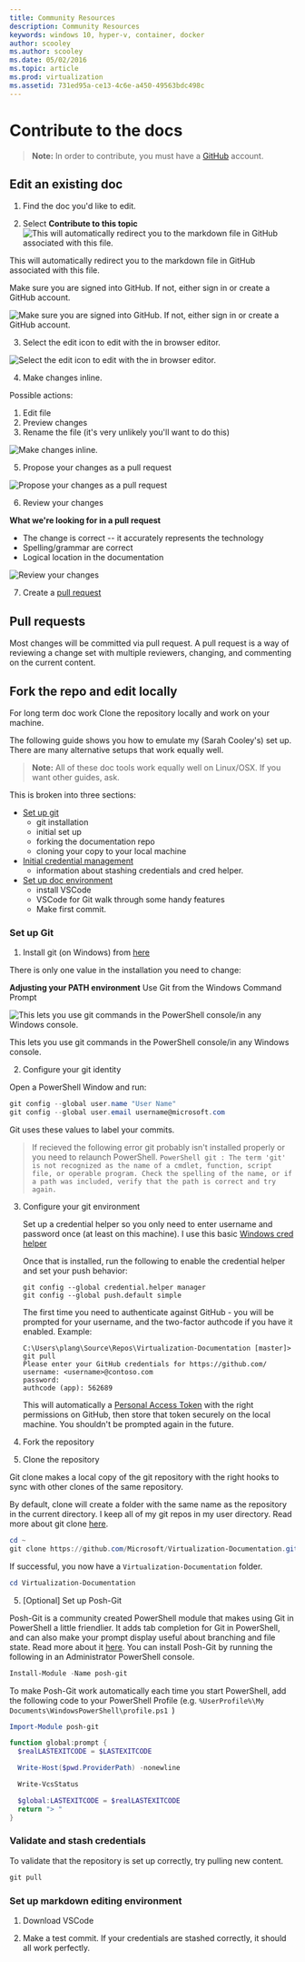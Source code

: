 ```yaml
---
title: Community Resources 
description: Community Resources 
keywords: windows 10, hyper-v, container, docker
author: scooley
ms.author: scooley
ms.date: 05/02/2016
ms.topic: article
ms.prod: virtualization
ms.assetid: 731ed95a-ce13-4c6e-a450-49563bdc498c
---
```


# Contribute to the docs

> **Note:**  In order to contribute, you must have a [GitHub](https://www.github.com) account.

## Edit an existing doc

1. Find the doc you'd like to edit.  

2. Select **Contribute to this topic**  
  ![This will automatically redirect you to the markdown file in GitHub associated with this file.](media/editDoc.png)
  
  This will automatically redirect you to the markdown file in GitHub associated with this file.
  
  Make sure you are signed into GitHub.  If not, either sign in or create a GitHub account.
  
  ![Make sure you are signed into GitHub.  If not, either sign in or create a GitHub account.](media/GitHubView.png)
  
3. Select the edit icon to edit with the in browser editor.
  
  ![Select the edit icon to edit with the in browser editor.](media/GitHubEdit.png)

4. Make changes inline.
  
  Possible actions:
  1. Edit file
  2. Preview changes
  3. Rename the file (it's very unlikely you'll want to do this)
  
  ![Make changes inline.](media/GitHubEditor.png)
  
5. Propose your changes as a pull request
  
  ![Propose your changes as a pull request](media/GitHubProposeChange.png)

6. Review your changes
  
  **What we're looking for in a pull request**  
  * The change is correct -- it accurately represents the technology
  * Spelling/grammar are correct
  * Logical location in the documentation
    
  ![Review your changes](media/GitHubCreatePR.png)

7. Create a [pull request](contribute-to-docs.md#pull-requests)  

## Pull requests

Most changes will be committed via pull request.  A pull request is a way of reviewing a change set with multiple reviewers, changing, and commenting on the current content.


## Fork the repo and edit locally

For long term doc work Clone the repository locally and work on your machine.

The following guide shows you how to emulate my (Sarah Cooley's) set up.  There are many alternative setups that work equally well.

> **Note:** All of these doc tools work equally well on Linux/OSX.  If you want other guides, ask.

This is broken into three sections:
* [Set up git](contribute-to-docs.md#set-up-git)
  * git installation
  * initial set up
  * forking the documentation repo
  * cloning your copy to your local machine
* [Initial credential management](contribute-to-docs.md#validate-and-stash-credentials)
  * information about stashing credentials and cred helper.
* [Set up doc environment](contribute-to-docs.md#set-up-markdown-editing-environment)
  * install VSCode
  * VSCode for Git walk through some handy features
  * Make first commit.

### Set up Git

1. Install git (on Windows) from [here](https://git-for-windows.github.io/)

  There is only one value in the installation you need to change:

  **Adjusting your PATH environment**
  Use Git from the Windows Command Prompt

  ![This lets you use git commands in the PowerShell console/in any Windows console.](media/GitFromWinCMD.png)

  This lets you use git commands in the PowerShell console/in any Windows console.

2. Configure your git identity

  Open a PowerShell Window and run:

  ``` PowerShell
  git config --global user.name "User Name"
  git config --global user.email username@microsoft.com
  ```

  Git uses these values to label your commits.

  > If recieved the following error git probably isn't installed properly or you need to relaunch PowerShell.
    ``` PowerShell
    git : The term 'git' is not recognized as the name of a cmdlet, function, script file, or operable program. Check the spelling of the name, or if a path was included, verify that the path is correct and try again.
    ```

3. Configure your git environment

   Set up a credential helper so you only need to enter username and password once (at least on this machine).
   I use this basic [Windows cred helper](https://github.com/Microsoft/Git-Credential-Manager-for-Windows#download-and-install)

   Once that is installed, run the following to enable the credential helper and set your push behavior:
   ```
   git config --global credential.helper manager
   git config --global push.default simple
   ```

   The first time you need to authenticate against GitHub - you will be prompted for your username, and the two-factor authcode if you have it enabled.
   Example:
   ```
   C:\Users\plang\Source\Repos\Virtualization-Documentation [master]> git pull
   Please enter your GitHub credentials for https://github.com/
   username: <username>@contoso.com
   password:
   authcode (app): 562689
   ```
   This will automatically a [Personal Access Token](https://github.com/settings/tokens) with the right permissions on GitHub,
   then store that token securely on the local machine. You shouldn't be prompted again in the future.

4. Fork the repository

5. Clone the repository

  Git clone makes a local copy of the git repository with the right hooks to sync with other clones of the same repository.

  By default, clone will create a folder with the same name as the repository in the current directory.  I keep all of my git repos in my user directory.  Read more about git clone [here](http://git-scm.com/docs/git-clone).

  ``` PowerShell
  cd ~
  git clone https://github.com/Microsoft/Virtualization-Documentation.git
  ```

  If successful, you now have a `Virtualization-Documentation` folder.

  ``` PowerShell
  cd Virtualization-Documentation
  ```

5. [Optional] Set up Posh-Git

  Posh-Git is a community created PowerShell module that makes using Git in PowerShell a little friendlier.  It adds tab completion for Git in PowerShell, and can also make your prompt display useful about branching and file state.  Read more about it [here](https://github.com/dahlbyk/posh-git).  You can install Posh-Git by running the following in an Administrator PowerShell console.

  ``` PowerShell
  Install-Module -Name posh-git
  ```

  To make Posh-Git work automatically each time you start PowerShell, add the following code to your PowerShell Profile (e.g. `%UserProfile%\My Documents\WindowsPowerShell\profile.ps1 `)

  ``` PowerShell
  Import-Module posh-git

  function global:prompt {
    $realLASTEXITCODE = $LASTEXITCODE

    Write-Host($pwd.ProviderPath) -nonewline

    Write-VcsStatus

    $global:LASTEXITCODE = $realLASTEXITCODE
    return "> "
  }
  ```

### Validate and stash credentials

  To validate that the repository is set up correctly, try pulling new content.

  ``` PowerShell
  git pull
  ```


### Set up markdown editing environment

1. Download VSCode

6. Make a test commit.  If your credentials are stashed correctly, it should all work perfectly.



